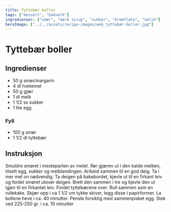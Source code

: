 ```yaml
---
title: Tyttebær boller
tags: ["dessert", "bakverk"]
ingredienser: ["smør", "mørk sirup", "sukker", "kremfløte", "nelik"]
heroImage: ["../../assets/recipe-images/web_tyttebær-boller.jpg"]
---
```


# Tyttebær boller

## Ingredienser

- 50 g smør/margarin
- 4 dl hvetemel
- 50 g gjær
- 1 dl melk
- 1 1/2 ss sukker
- 1 lite egg

### Fyll

- 100 g smør
- 1 1/2 dl tyttebær

## Instruksjon

Smuldre smøret i mesteparten av melet. Rør gjæren ut i den kalde melken, tilsett egg, sukker og melblandingen. Aribeid sammen til en god deig. Ta i mer mel on nødvendig. Ta deigen på bakebordet, kjevle ut til en firkant leiv og fordel smøret utover deigen. Brett den sammen i tre og kjevle den ut igjen til en firkantet leiv. Fordel tyttebærene over. Rull sammen som en rullekake. Skjær opp i ca 1 1/2 cm tykke skiver, legg disse i papirformer. La bollene heve i ca. 40 minutter. Pensle forsiktig med sammenpisket egg. Stek ved 225-250 gr. i ca. 10 minutter
